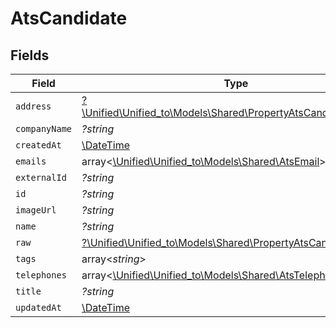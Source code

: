 # AtsCandidate


## Fields

| Field                                                                                                                | Type                                                                                                                 | Required                                                                                                             | Description                                                                                                          |
| -------------------------------------------------------------------------------------------------------------------- | -------------------------------------------------------------------------------------------------------------------- | -------------------------------------------------------------------------------------------------------------------- | -------------------------------------------------------------------------------------------------------------------- |
| `address`                                                                                                            | [?\Unified\Unified_to\Models\Shared\PropertyAtsCandidateAddress](../../Models/Shared/PropertyAtsCandidateAddress.md) | :heavy_minus_sign:                                                                                                   | N/A                                                                                                                  |
| `companyName`                                                                                                        | *?string*                                                                                                            | :heavy_minus_sign:                                                                                                   | N/A                                                                                                                  |
| `createdAt`                                                                                                          | [\DateTime](https://www.php.net/manual/en/class.datetime.php)                                                        | :heavy_minus_sign:                                                                                                   | N/A                                                                                                                  |
| `emails`                                                                                                             | array<[\Unified\Unified_to\Models\Shared\AtsEmail](../../Models/Shared/AtsEmail.md)>                                 | :heavy_minus_sign:                                                                                                   | N/A                                                                                                                  |
| `externalId`                                                                                                         | *?string*                                                                                                            | :heavy_minus_sign:                                                                                                   | N/A                                                                                                                  |
| `id`                                                                                                                 | *?string*                                                                                                            | :heavy_minus_sign:                                                                                                   | N/A                                                                                                                  |
| `imageUrl`                                                                                                           | *?string*                                                                                                            | :heavy_minus_sign:                                                                                                   | N/A                                                                                                                  |
| `name`                                                                                                               | *?string*                                                                                                            | :heavy_minus_sign:                                                                                                   | N/A                                                                                                                  |
| `raw`                                                                                                                | [?\Unified\Unified_to\Models\Shared\PropertyAtsCandidateRaw](../../Models/Shared/PropertyAtsCandidateRaw.md)         | :heavy_minus_sign:                                                                                                   | N/A                                                                                                                  |
| `tags`                                                                                                               | array<*string*>                                                                                                      | :heavy_minus_sign:                                                                                                   | N/A                                                                                                                  |
| `telephones`                                                                                                         | array<[\Unified\Unified_to\Models\Shared\AtsTelephone](../../Models/Shared/AtsTelephone.md)>                         | :heavy_minus_sign:                                                                                                   | N/A                                                                                                                  |
| `title`                                                                                                              | *?string*                                                                                                            | :heavy_minus_sign:                                                                                                   | N/A                                                                                                                  |
| `updatedAt`                                                                                                          | [\DateTime](https://www.php.net/manual/en/class.datetime.php)                                                        | :heavy_minus_sign:                                                                                                   | N/A                                                                                                                  |